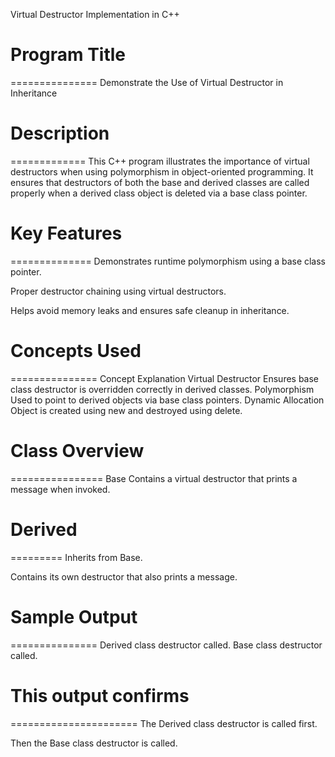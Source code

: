 Virtual Destructor Implementation in C++

# Program Title
===============
Demonstrate the Use of Virtual Destructor in Inheritance



# Description
=============
This C++ program illustrates the importance of virtual destructors when using polymorphism in object-oriented programming. It ensures that destructors of both the base and derived classes are called properly when a derived class object is deleted via a base class pointer.



# Key Features
==============
Demonstrates runtime polymorphism using a base class pointer.

Proper destructor chaining using virtual destructors.

Helps avoid memory leaks and ensures safe cleanup in inheritance.



# Concepts Used
===============
Concept	Explanation
Virtual Destructor	Ensures base class destructor is overridden correctly in derived classes.
Polymorphism	Used to point to derived objects via base class pointers.
Dynamic Allocation	Object is created using new and destroyed using delete.



# Class Overview
================
Base
Contains a virtual destructor that prints a message when invoked.



# Derived
=========
Inherits from Base.

Contains its own destructor that also prints a message.



# Sample Output
===============
Derived class destructor called.
Base class destructor called.



# This output confirms
======================
The Derived class destructor is called first.

Then the Base class destructor is called.